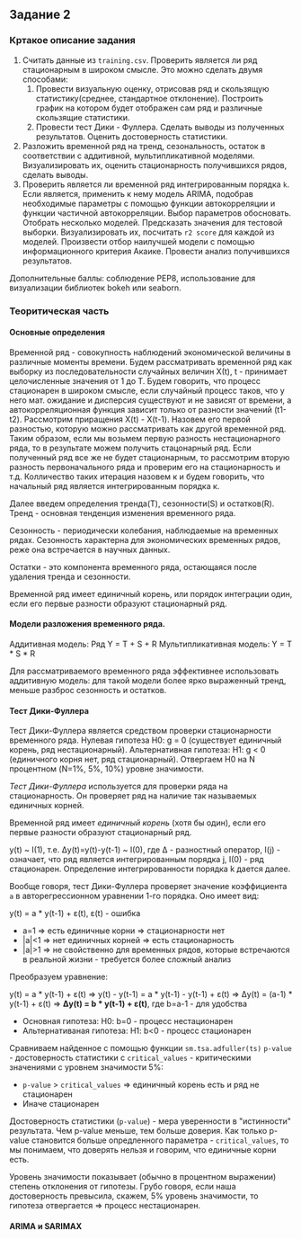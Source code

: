## Задание 2

### Кртакое описание задания

 1. Считать данные из `training.csv`. Проверить является ли ряд стационарным в широком смысле. Это можно сделать двумя способами: 
    1. Провести визуальную оценку, отрисовав ряд и скользящую статистику(среднее, стандартное отклонение). Построить график на котором будет отображен сам ряд и различные скользящие статистики.
    2. Провести тест Дики - Фуллера.
    Сделать выводы из полученных результатов. Оценить достоверность статистики. 
  3. Разложить временной ряд на тренд, сезональность, остаток в соответствии с аддитивной, мультипликативной моделями. Визуализировать их, оценить стационарность получившихся рядов, сделать выводы. 
  4. Проверить является ли временной ряд интегрированным порядка `k`. Если является, применить к нему модель ARIMA, подобрав необходимые параметры с помощью функции автокорреляции и функции частичной автокорреляции. Выбор параметров обосновать. Отобрать несколько моделей. Предсказать значения для тестовой выборки. Визуализировать их, посчитать `r2 score` для каждой из моделей. Произвести отбор наилучшей модели с помощью информационного критерия Акаике. Провести анализ получившихся результатов. 
  
Дополнительные баллы: соблюдение PEP8, использование для визуализации библиотек bokeh или seaborn.

### Теоритическая часть

  #### Основные определения
  Временной ряд - совокупность наблюдений экономической величины в различные моменты времени. Будем рассматривать временной ряд как выборку из последовательности случайных величин Х(t), t - принимает целочисленные значения от 1 до Т.
  Будем говорить, что процесс стационарен в широком смысле, если случайный процесс таков, что у него мат. ожидание и дисперсия существуют и не зависят от времени, а автокорреляционная функция зависит только от разности значений (t1-t2). 
  Рассмотрим приращения X(t) - X(t-1). Назовем его первой разностью, которую можно рассматривать как другой временной ряд. Таким образом, если мы возьмем первую разность нестационарного ряда, то в результате можем получить стацонарный ряд. Если полученный ряд все же не будет стационарным, то рассмотрим вторую разность первоначального ряда и проверим его на стационарность и т.д. Колличество таких итерация назовем к и будем говорить, что начальный ряд является интегрированным порядка к.
  
  Далее введем определения тренда(T), сезонности(S) и остатков(R).
  Тренд - основная тенденция изменения временного ряда.
  
  Сезонность - периодически колебания, наблюдаемые на временных рядах. Сезонность характерна для экономических временных рядов, реже она встречается в научных данных.
  
  Остатки - это компонента временного ряда, остающаяся после удаления тренда и сезонности.
  
  Временной ряд имеет единичный корень, или порядок интеграции один, если его первые разности образуют стационарный ряд.
  
  #### Модели разложения временного ряда.
 
  Аддитивная модель: Ряд Y = T + S + R
  Мультипликативная модель: Y = T * S * R
  
  Для рассматриваемого временного ряда эффективнее использовать аддитивную модель: для такой модели более ярко выраженный тренд, меньше разброс сезонность и остатков.
  
  #### Тест Дики-Фуллера
  Тест Дики-Фуллера является средством проверки стационарности временного ряда.
  Нулевая гипотеза H0: g = 0 (существует единичный корень, ряд нестационарный).
  Альтернативная гипотеза: H1: g < 0 (единичного корня нет, ряд стационарный).
  Отвергаем H0 на N процентном (N=1%, 5%, 10%) уровне значимости.
  
  *Тест Дики-Фуллера* используется для проверки ряда на стационарность. Он проверяет ряд на наличие так называемых единичных корней.
  
  Временной ряд имеет *единичный корень* (хотя бы один), если его первые разности образуют стационарный ряд.

  y(t) ~ I(1), т.е. Δy(t)=y(t)-y(t-1) ~ I(0), где Δ - разностный оператор, I(j) - означает, что ряд является интегрированным порядка j, I(0) - ряд стационарен. Определение интегрированности порядка k дается далее.

  Вообще говоря, тест Дики-Фуллера проверяет значение коэффициента `a` в авторегрессионном уравнении 1-го порядка. Оно имеет вид:

  y(t) = a * y(t-1) + ε(t), ε(t) - ошибка
* a=1   => есть единичные корни => стационарности нет
* |a|<1 => нет единичных корней => есть стационарность
* |a|>1 => не свойственно для временных рядов, которые встречаются в реальной жизни - требуется более сложный анализ

Преобразуем уравнение:

y(t) = a * y(t-1) + ε(t) => y(t) - y(t-1) = a * y(t-1) - y(t-1) + ε(t) => Δy(t) = (a-1) * y(t-1) + ε(t) => **Δy(t) = b * y(t-1) + ε(t)**, где b=a-1 - для удобства

* Основная гипотеза: H0: b=0 - процесс нестационарен
* Альтернативаная гипотеза: H1: b<0 - процесс стационарен

Cравниваем найденное с помощью функции `sm.tsa.adfuller(ts)` `p-value` - достоверность статистики с `critical_values` - критическими значениями с уровнем значимости 5%:
* `p-value` > `critical_values` => единичный корень есть и ряд не стационарен
* Иначе стационарен

Достоверность статистики (`p-value`) - мера уверенности в "истинности" результата. Чем p-value меньше, тем больше доверия. Как только p-value становится больше опредленного параметра - `critical_values`, то мы понимаем, что доверять нельзя и говорим, что единичные корни есть.

Уровень значимости показывает (обычно в процентном выражении) степень отклонения от гипотезы. Грубо говоря, если наша достоверность превысила, скажем, 5% уровень значимости, то гипотеза отвергается => процесс нестационарен.
  
  #### ARIMA и SARIMAX
  
  
    
